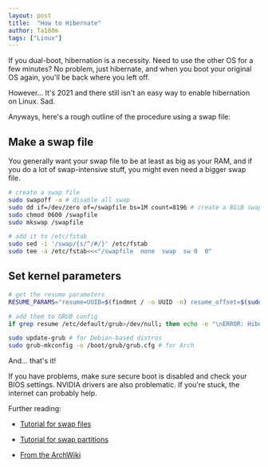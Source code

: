 ```yaml
---
layout: post
title:  "How to Hibernate"
author: Ta180m
tags: ["Linux"]
---
```



If you dual-boot, hibernation is a necessity. Need to use the other OS for a few minutes? No problem, just hibernate, and when you boot your original OS again, you'll be back where you left off.

However... It's 2021 and there still isn't an easy way to enable hibernation on Linux. Sad.

Anyways, here's a rough outline of the procedure using a swap file:

## Make a swap file

You generally want your swap file to be at least as big as your RAM, and if you do a lot of swap-intensive stuff, you might even need a bigger swap file.

```sh
# create a swap file
sudo swapoff -a # disable all swap
sudo dd if=/dev/zero of=/swapfile bs=1M count=8196 # create a 8GiB swap file
sudo chmod 0600 /swapfile
sudo mkswap /swapfile

# add it to /etc/fstab
sudo sed -i '/swap/{s/^/#/}' /etc/fstab
sudo tee -a /etc/fstab<<<"/swapfile  none  swap  sw 0  0"
```

## Set kernel parameters

```sh
# get the resume parameters
RESUME_PARAMS="resume=UUID=$(findmnt / -o UUID -n) resume_offset=$(sudo filefrag -v /swapfile|awk 'NR==4{gsub(/\./,"");print $4;}') "

# add them to GRUB config
if grep resume /etc/default/grub>/dev/null; then echo -e "\nERROR: Hibernation already configured. Remove the existing configuration from /etc/default/grub and add these parameters instead:\n$RESUME_PARAMS";else sudo sed -i "s/GRUB_CMDLINE_LINUX_DEFAULT=\"/GRUB_CMDLINE_LINUX_DEFAULT=\"$RESUME_PARAMS/" /etc/default/grub;fi

sudo update-grub # for Debian-based distros
sudo grub-mkconfig -o /boot/grub/grub.cfg # for Arch
```

And... that's it!

If you have problems, make sure secure boot is disabled and check your BIOS settings. NVIDIA drivers are also problematic. If you're stuck, the internet can probably help.


Further reading:

 - [Tutorial for swap files](https://forums.linuxmint.com/viewtopic.php?t=284100)

 - [Tutorial for swap partitions](https://forums.linuxmint.com/viewtopic.php?f=42&t=273202)
 
 - [From the ArchWiki](https://wiki.archlinux.org/index.php/Power_management/Suspend_and_hibernate)
 
